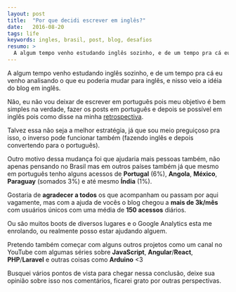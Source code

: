 ```yaml
---
layout: post
title:  "Por que decidi escrever em inglês?"
date:   2016-08-20
tags: life
keywords: ingles, brasil, post, blog, desafios
resumo: >
  A algum tempo venho estudando inglês sozinho, e de um tempo pra cá eu venho analisando o que eu poderia mudar para inglês, e nisso veio a idéia do blog em inglês...
---
```

A algum tempo venho estudando inglês sozinho, e de um tempo pra cá eu venho analisando o que eu poderia mudar para inglês, e nisso veio a idéia do blog em inglês.

Não, eu não vou deixar de escrever em português pois meu objetivo é bem simples na verdade, fazer os posts em português e depois se possível em inglês pois como disse na minha [retrospectiva]({{site.baseurl}}2016/retrospectiva-2015-odisseia-fascinante/).

Talvez essa não seja a melhor estratégia, já que sou meio preguiçoso pra isso, o inverso pode funcionar também (fazendo inglês e depois convertendo para o português).

Outro motivo dessa mudança foi que ajudaria mais pessoas também, não apenas pensando no Brasil mas em outros países também já que mesmo em português tenho alguns acessos de **Portugal** (6%), **Angola**, **México**, **Paraguay** (somados 3%) e até mesmo **Índia** (1%).

Gostaria de **agradecer a todos** os que acompanham ou passam por aqui vagamente, mas com a ajuda de vocês o blog chegou a **mais de 3k/mês** com usuários únicos com uma média de **150 acessos** diários.

Ou são muitos boots de diversos lugares e o Google Analytics esta me enrolando, ou realmente posso estar ajudando alguem.

Pretendo também começar com alguns outros projetos como um canal no YouTube com algumas séries sobre **JavaScript**, **Angular**/**React**, **PHP**/**Laravel** e outras coisas como **Arduino** <3

Busquei vários pontos de vista para chegar nessa conclusão, deixe sua opinião sobre isso nos comentários, ficarei grato por outras perspectivas.
